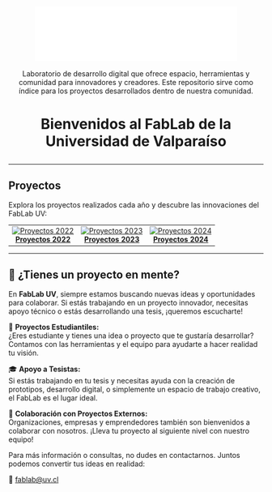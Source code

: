 <p align="center">
  <img src="./img/img_logo_blanco.png" alt="img_logo_blanco" width="400">
</p>


<p align="center">
  Laboratorio de desarrollo digital que ofrece espacio, herramientas y comunidad para innovadores y creadores. Este repositorio sirve como índice para los proyectos desarrollados dentro de nuestra comunidad.
</p>

# <p align="center">Bienvenidos al FabLab de la Universidad de Valparaíso</p>

---

## Proyectos

Explora los proyectos realizados cada año y descubre las innovaciones del FabLab UV:

<div align="center">
  <table>
    <tr>
      <td align="center">
        <a href="/Proyectos/2022/README.md">
          <img src="https://via.placeholder.com/150" alt="Proyectos 2022" width="150px"><br>
          <strong>Proyectos 2022</strong>
        </a>
      </td>
      <td align="center">
        <a href="/Proyectos/2023/README.md">
          <img src="https://via.placeholder.com/150" alt="Proyectos 2023" width="150px"><br>
          <strong>Proyectos 2023</strong>
        </a>
      </td>
      <td align="center">
        <a href="/Proyectos/2024/README.md">
          <img src="https://via.placeholder.com/150" alt="Proyectos 2024" width="150px"><br>
          <strong>Proyectos 2024</strong>
        </a>
      </td>
    </tr>
  </table>
</div>

---

## 🚀 ¿Tienes un proyecto en mente?

En **FabLab UV**, siempre estamos buscando nuevas ideas y oportunidades para colaborar. Si estás trabajando en un proyecto innovador, necesitas apoyo técnico o estás desarrollando una tesis, ¡queremos escucharte!

🔧 **Proyectos Estudiantiles:**  
¿Eres estudiante y tienes una idea o proyecto que te gustaría desarrollar? Contamos con las herramientas y el equipo para ayudarte a hacer realidad tu visión.

🎓 **Apoyo a Tesistas:**  
Si estás trabajando en tu tesis y necesitas ayuda con la creación de prototipos, desarrollo digital, o simplemente un espacio de trabajo creativo, el FabLab es el lugar ideal.

🤝 **Colaboración con Proyectos Externos:**  
Organizaciones, empresas y emprendedores también son bienvenidos a colaborar con nosotros. ¡Lleva tu proyecto al siguiente nivel con nuestro equipo!

Para más información o consultas, no dudes en contactarnos. Juntos podemos convertir tus ideas en realidad:

📧 [fablab@uv.cl](mailto:fablab@uv.cl)
